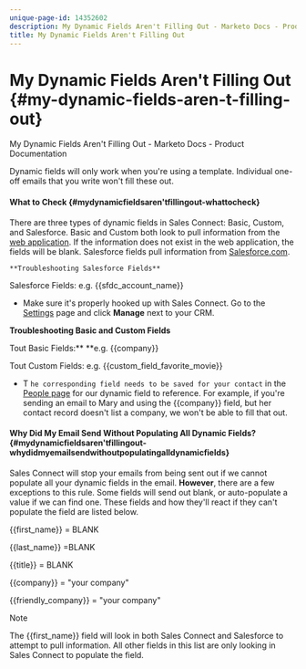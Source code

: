 ```yaml
---
unique-page-id: 14352602
description: My Dynamic Fields Aren't Filling Out - Marketo Docs - Product Documentation
title: My Dynamic Fields Aren't Filling Out
---
```


# My Dynamic Fields Aren't Filling Out {#my-dynamic-fields-aren-t-filling-out}

My Dynamic Fields Aren't Filling Out - Marketo Docs - Product Documentation

Dynamic fields will only work when you're using a template. Individual one-off emails that you write won't fill these out.

#### What to Check {#mydynamicfieldsaren'tfillingout-whattocheck}

There are three types of dynamic fields in Sales Connect: Basic, Custom, and Salesforce. Basic and Custom both look to pull information from the [web application](http://toutapp.com/login). If the information does not exist in the web application, the fields will be blank. Salesforce fields pull information from [Salesforce.com](http://salesforce.com).

`**Troubleshooting Salesforce Fields**`

Salesforce Fields: e.g. {{sfdc_account_name}}

* Make sure it's properly hooked up with Sales Connect. Go to the [Settings](http://toutapp.com/next#settings) page and click **Manage** next to your CRM.

**Troubleshooting Basic and Custom Fields**

Tout Basic Fields:** **e.g. {{company}}

Tout Custom Fields: e.g. {{custom_field_favorite_movie}}

* T `he corresponding field needs to be saved for your contact` in the [People page](http://toutapp.com/next#relationships) for our dynamic field to reference. For example, if you're sending an email to Mary and using the {{company}} field, but her contact record doesn't list a company, we won't be able to fill that out.

#### Why Did My Email Send Without Populating All Dynamic Fields? {#mydynamicfieldsaren'tfillingout-whydidmyemailsendwithoutpopulatingalldynamicfields}

Sales Connect will stop your emails from being sent out if we cannot populate all your dynamic fields in the email. **However**, there are a few exceptions to this rule. Some fields will send out blank, or auto-populate a value if we can find one. These fields and how they'll react if they can't populate the field are listed below.

{{first_name}} = BLANK

{{last_name}} =BLANK

{{title}} = BLANK

{{company}} = "your company"

{{friendly_company}} = "your company"

>[!NOTE]
>
>The {{first_name}} field will look in both Sales Connect and Salesforce to attempt to pull information. All other fields in this list are only looking in Sales Connect to populate the field.

